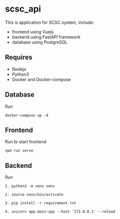 # scsc_api
This is application for SCSC system, include:
  - frontend using Vuejs
  - backend using FastAPI framework 
  - database using PostgreSQL
## Requires
  - Nodejs
  - Python3
  - Docker and Docker-compose
  
## Database
Run
```
docker-compose up -d
```
  
## Frontend
Run to start frontend
```
npm run serve
```

## Backend
Run

```
1. python3 -m venv venv

2. source venv/bin/activate

3. pip install -r requirement.txt

4. uvicorn app.main:app --host '172.0.0.1' --reload
```
